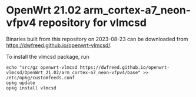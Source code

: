 OpenWrt 21.02 arm_cortex-a7_neon-vfpv4 repository for vlmcsd
========

Binaries built from this repository on 2023-08-23 can be downloaded from <https://dwfreed.github.io/openwrt-vlmcsd/>.

To install the vlmcsd package, run

```
echo "src/gz openwrt-vlmcsd https://dwfreed.github.io/openwrt-vlmcsd/OpenWrt_21.02/arm_cortex-a7_neon-vfpv4/base" >> /etc/opkg/customfeeds.conf
opkg update
opkg install vlmcsd
```
